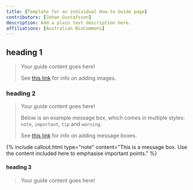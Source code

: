 ```yaml
---
title: [Template for an individual How-to Guide page]
contributors: [Johan Gustafsson]
description: Add a plain text description here.
affiliations: [Australian BioCommons]
---
```



## heading 1

> Your guide content goes here!
>
> See [this link](https://elixir-belgium.github.io/elixir-toolkit-theme/markdown_cheat_sheet#images) for info on adding images.

### heading 2

> Your guide content goes here!
>
> Below is an example message box, which comes in multiple styles: `note`, `important`, `tip` and `warning`.
>
> See [this link](https://elixir-belgium.github.io/elixir-toolkit-theme/markdown_cheat_sheet#message-boxes) for info on adding message boxes.

{% include callout.html type="note" content="This is a message box. Use the content included here to emphasise important points." %}

#### heading 3

> Your guide content goes here!
